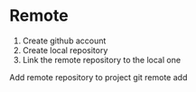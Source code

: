 # Remote
1. Create github account
2. Create local repository
3. Link the remote repository to the local one

Add remote repository to project
git remote add <name> <url-address>
